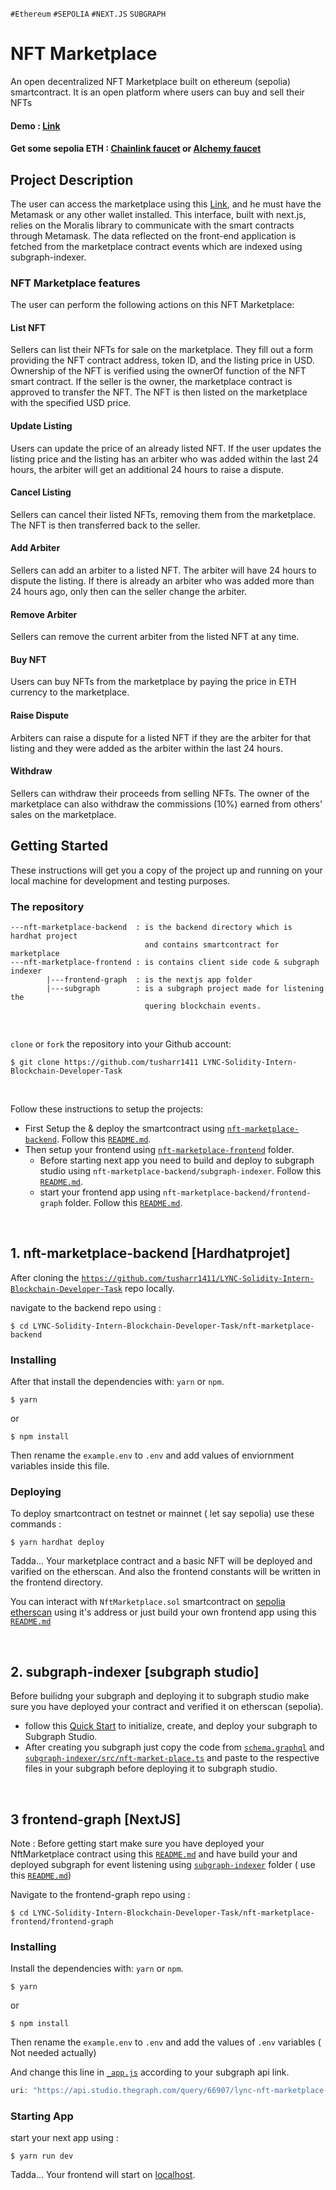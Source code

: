 `#Ethereum` `#SEPOLIA` `#NEXT.JS` `SUBGRAPH`

# NFT Marketplace

An open decentralized NFT Marketplace built on ethereum (sepolia) smartcontract. It is an open platform where users can buy and sell their NFTs

#### Demo : [Link](<https://lync-nft-marketplace.vercel.app/)>)

#### Get some sepolia ETH : [Chainlink faucet](https://faucets.chain.link/sepolia) or [Alchemy faucet](https://www.alchemy.com/faucets/ethereum-sepolia)


## Project Description
The user can access the marketplace using this [Link](https://lync-nft-marketplace.vercel.app/), and he must have the Metamask or any other wallet installed. This interface, built with next.js, relies on the Moralis library to communicate with the smart contracts through Metamask. The data reflected on the front-end application is fetched from the marketplace contract events which are indexed using subgraph-indexer.




### NFT Marketplace features
The user can perform the following actions on this NFT Marketplace:


#### List NFT
Sellers can list their NFTs for sale on the marketplace. They fill out a form providing the NFT contract address, token ID, and the listing price in USD. Ownership of the NFT is verified using the ownerOf function of the NFT smart contract. If the seller is the owner, the marketplace contract is approved to transfer the NFT. The NFT is then listed on the marketplace with the specified USD price.

#### Update Listing
Users can update the price of an already listed NFT. If the user updates the listing price and the listing has an arbiter who was added within the last 24 hours, the arbiter will get an additional 24 hours to raise a dispute.

#### Cancel Listing
Sellers can cancel their listed NFTs, removing them from the marketplace. The NFT is then transferred back to the seller.

#### Add Arbiter
Sellers can add an arbiter to a listed NFT. The arbiter will have 24 hours to dispute the listing. If there is already an arbiter who was added more than 24 hours ago, only then can the seller change the arbiter.

#### Remove Arbiter
Sellers can remove the current arbiter from the listed NFT at any time.

#### Buy NFT
Users can buy NFTs from the marketplace by paying the price in ETH currency to the marketplace.

#### Raise Dispute
Arbiters can raise a dispute for a listed NFT if they are the arbiter for that listing and they were added as the arbiter within the last 24 hours.

#### Withdraw
Sellers can withdraw their proceeds from selling NFTs. The owner of the marketplace can also withdraw the commissions (10%) earned from others' sales on the marketplace.




## Getting Started

These instructions will get you a copy of the project up and running on your local machine for development and testing purposes.


### The repository


```
---nft-marketplace-backend  : is the backend directory which is hardhat project 
                              and contains smartcontract for marketplace
---nft-marketplace-frontend : is contains client side code & subgraph indexer
        |---frontend-graph  : is the nextjs app folder
        |---subgraph        : is a subgraph project made for listening the 
                              quering blockchain events.
```

<br>

 `clone` or `fork` the repository into your Github account:


```
$ git clone https://github.com/tusharr1411 LYNC-Solidity-Intern-Blockchain-Developer-Task
```

<br>

Follow these instructions to setup the projects:
* First Setup the & deploy the smartcontract using  [`nft-marketplace-backend`](https://github.com/tusharr1411/LYNC-Solidity-Intern-Blockchain-Developer-Task/tree/main/nft-marketplace-backend). Follow this [`README.md`](https://github.com/tusharr1411/LYNC-Solidity-Intern-Blockchain-Developer-Task/blob/main/nft-marketplace-backend/README.md ).
* Then setup your frontend using [`nft-marketplace-frontend`](https://github.com/tusharr1411/LYNC-Solidity-Intern-Blockchain-Developer-Task/tree/main/nft-marketplace-frontend) folder.
    * Before starting next app you need to build and deploy to subgraph studio using `nft-marketplace-backend/subgraph-indexer`. Follow this [`README.md`](https://github.com/tusharr1411/LYNC-Solidity-Intern-Blockchain-Developer-Task/blob/main/nft-marketplace-frontend/subgraph-indexer/README.md ).
    * start your frontend app using `nft-marketplace-backend/frontend-graph` folder. Follow this [`README.md`](https://github.com/tusharr1411/LYNC-Solidity-Intern-Blockchain-Developer-Task/blob/main/nft-marketplace-frontend/frontend-graph/README.md).

<br>













## 1. nft-marketplace-backend [Hardhatprojet]


After cloning the [`https://github.com/tusharr1411/LYNC-Solidity-Intern-Blockchain-Developer-Task`](https://github.com/tusharr1411/LYNC-Solidity-Intern-Blockchain-Developer-Task) repo locally.

navigate to the backend repo using : 

```
$ cd LYNC-Solidity-Intern-Blockchain-Developer-Task/nft-marketplace-backend
```


### Installing

After that install the dependencies with:  `yarn` or `npm`.

```
$ yarn
```
or 
```
$ npm install
```

Then rename the `example.env` to `.env` and add values of enviornment variables inside this file.

### Deploying

To deploy smartcontract on testnet or mainnet ( let say sepolia) use these commands :

```
$ yarn hardhat deploy
```

Tadda... Your marketplace contract and a basic NFT will be deployed and varified on the etherscan. And also the frontend constants will be written in the frontend directory.

You can interact with `NftMarketplace.sol` smartcontract on [sepolia etherscan](https://sepolia.etherscan.io/) using it's address or just build your own frontend app using this [`README.md`](https://github.com/tusharr1411/LYNC-Solidity-Intern-Blockchain-Developer-Task/blob/main/nft-marketplace-frontend/frontend-graph/README.md)







<br>







## 2. subgraph-indexer [subgraph studio]



Before builidng your subgraph and deploying it to subgraph studio make sure you have deployed your contract and verified it on etherscan (sepolia). 



* follow this [Quick Start](https://thegraph.com/docs/en/quick-start/) to initialize, create, and deploy your subgraph to Subgraph Studio.
* After creating you subgraph just copy the code from [`schema.graphql`](https://github.com/tusharr1411/LYNC-Solidity-Intern-Blockchain-Developer-Task?tab=readme-ov-file) and [`subgraph-indexer/src/nft-market-place.ts`](https://github.com/tusharr1411/LYNC-Solidity-Intern-Blockchain-Developer-Task/blob/main/nft-marketplace-frontend/subgraph-indexer/src/nft-market-place.ts) and paste to the respective files in your subgraph before deploying it to subgraph studio.

<br>











## 3 frontend-graph  [NextJS]


Note : Before getting start make sure you have deployed your NftMarketplace contract using this [`README.md`](https://github.com/tusharr1411/LYNC-Solidity-Intern-Blockchain-Developer-Task/blob/main/nft-marketplace-backend/README.md) and have build your and deployed subgraph for event listening using [`subgraph-indexer`](https://github.com/tusharr1411/LYNC-Solidity-Intern-Blockchain-Developer-Task/tree/main/nft-marketplace-frontend/subgraph-indexer) folder ( use this [`README.md`](https://github.com/tusharr1411/LYNC-Solidity-Intern-Blockchain-Developer-Task/blob/main/nft-marketplace-frontend/subgraph-indexer/README.md))




Navigate to the frontend-graph repo using : 

```
$ cd LYNC-Solidity-Intern-Blockchain-Developer-Task/nft-marketplace-frontend/frontend-graph
```


### Installing

Install the dependencies with:  `yarn` or `npm`.

```
$ yarn
```
or 
```
$ npm install
```

Then rename the `example.env` to `.env` and add the values of `.env` variables ( Not needed actually)

And change this line in [`_app.js`](https://github.com/tusharr1411/LYNC-Solidity-Intern-Blockchain-Developer-Task/blob/2302b4e01a0b52734bb8191b455c5ca57437d502/nft-marketplace-frontend/frontend-graph/pages/_app.js#L10) according to your subgraph api link.

```js
uri: "https://api.studio.thegraph.com/query/66907/lync-nft-marketplace-2024/version/latest",
```

### Starting App

start your next app using :

```
$ yarn run dev
```

Tadda... Your frontend will start on [localhost](http://localhost:3000/).

